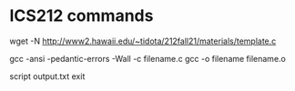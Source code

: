 # ICS212 commands

wget -N http://www2.hawaii.edu/~tidota/212fall21/materials/template.c

gcc -ansi -pedantic-errors -Wall -c filename.c
gcc -o filename filename.o

script output.txt
exit
